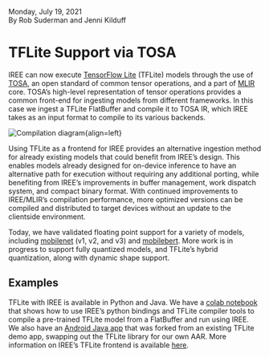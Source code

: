 Monday, July 19, 2021<br>
By Rob Suderman and Jenni Kilduff

# TFLite Support via TOSA

IREE can now execute [TensorFlow Lite](https://www.tensorflow.org/lite)
(TFLite) models through the use of
[TOSA](https://developer.mlplatform.org/w/tosa/), an open standard of common
tensor operations, and a part of [MLIR](https://mlir.llvm.org/) core. TOSA’s
high-level representation of tensor operations provides a common front-end for
ingesting models from different frameworks. In this case we ingest a TFLite
FlatBuffer and compile it to TOSA IR, which IREE takes as an input format to
compile to its various backends.

![Compilation diagram](./2021-07-19-tflite-tosa-compilation-diagram.png){align=left}

Using TFLite as a frontend for IREE provides an alternative ingestion method for
already existing models that could benefit from IREE’s design. This enables
models already designed for on-device inference to have an alternative path for
execution without requiring any additional porting, while benefiting from
IREE’s improvements in buffer management, work dispatch system, and compact
binary format. With continued improvements to IREE/MLIR’s compilation
performance, more optimized versions can be compiled and distributed to target
devices without an update to the clientside environment.

Today, we have validated floating point support for a variety of models,
including
[mobilenet](https://tfhub.dev/s?deployment-format=lite&network-architecture=mobilenet,mobilenet-v2,mobilenet-v3,mobilenet-v1&q=mobilenet)
(v1, v2, and v3) and
[mobilebert](https://tfhub.dev/tensorflow/lite-model/mobilebert/1/default/1).
More work is in progress to support fully quantized models, and TFLite’s hybrid
quantization, along with dynamic shape support.

## Examples

TFLite with IREE is available in Python and Java.  We have a
[colab notebook](https://colab.research.google.com/github/openxla/iree/blob/main/samples/colab/tflite_text_classification.ipynb)
that shows how to use IREE’s python bindings and TFLite compiler tools to
compile a pre-trained TFLite model from a FlatBuffer and run using IREE.  We
also have an
[Android Java app](https://github.com/not-jenni/iree-android-tflite-demo) that
was forked from an existing TFLite demo app, swapping out the TFLite library
for our own AAR.  More information on IREE’s TFLite frontend is available
[here](../getting-started/tflite.md).
